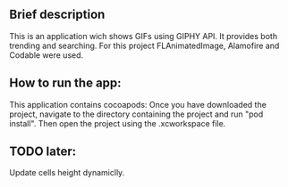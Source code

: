 ## **Brief description**

This is an application wich shows GIFs using GIPHY API.
It provides both trending and searching.
For this project FLAnimatedImage, Alamofire and Codable were used.

## **How to run the app:**

This application contains cocoapods: Once you have downloaded the project, navigate to the directory containing the project and run "pod install". Then open the project using the .xcworkspace file.

## **TODO later:**

Update cells height dynamiclly.
